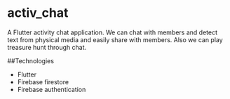 # activ_chat

A Flutter activity chat application. We can chat with members and detect text from physical media and easily share with members. Also we can play treasure hunt through chat.

##Technologies
- Flutter
- Firebase firestore
- Firebase authentication
